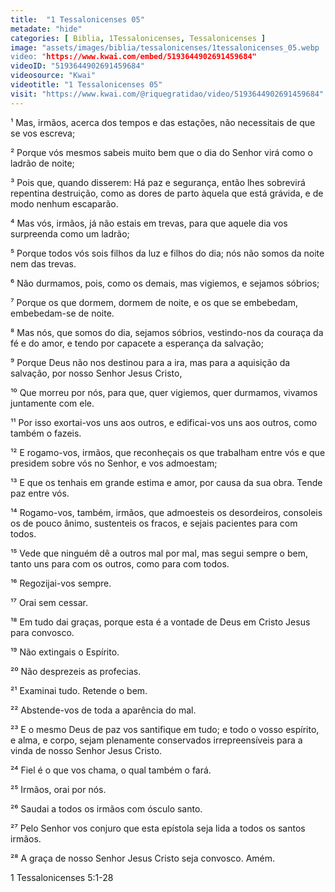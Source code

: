 ```yaml
---
title:  "1 Tessalonicenses 05"
metadate: "hide"
categories: [ Biblia, 1Tessalonicenses, Tessalonicenses ]
image: "assets/images/biblia/tessalonicenses/1tessalonicenses_05.webp
video: "https://www.kwai.com/embed/5193644902691459684"
videoID: "5193644902691459684"
videosource: "Kwai"
videotitle: "1 Tessalonicenses 05"
visit: "https://www.kwai.com/@riquegratidao/video/5193644902691459684"
---
```



¹ Mas, irmãos, acerca dos tempos e das estações, não necessitais de que se vos escreva;

² Porque vós mesmos sabeis muito bem que o dia do Senhor virá como o ladrão de noite;

³ Pois que, quando disserem: Há paz e segurança, então lhes sobrevirá repentina destruição, como as dores de parto àquela que está grávida, e de modo nenhum escaparão.

⁴ Mas vós, irmãos, já não estais em trevas, para que aquele dia vos surpreenda como um ladrão;

⁵ Porque todos vós sois filhos da luz e filhos do dia; nós não somos da noite nem das trevas.

⁶ Não durmamos, pois, como os demais, mas vigiemos, e sejamos sóbrios;

⁷ Porque os que dormem, dormem de noite, e os que se embebedam, embebedam-se de noite.

⁸ Mas nós, que somos do dia, sejamos sóbrios, vestindo-nos da couraça da fé e do amor, e tendo por capacete a esperança da salvação;

⁹ Porque Deus não nos destinou para a ira, mas para a aquisição da salvação, por nosso Senhor Jesus Cristo,

¹⁰ Que morreu por nós, para que, quer vigiemos, quer durmamos, vivamos juntamente com ele.

¹¹ Por isso exortai-vos uns aos outros, e edificai-vos uns aos outros, como também o fazeis.

¹² E rogamo-vos, irmãos, que reconheçais os que trabalham entre vós e que presidem sobre vós no Senhor, e vos admoestam;

¹³ E que os tenhais em grande estima e amor, por causa da sua obra. Tende paz entre vós.

¹⁴ Rogamo-vos, também, irmãos, que admoesteis os desordeiros, consoleis os de pouco ânimo, sustenteis os fracos, e sejais pacientes para com todos.

¹⁵ Vede que ninguém dê a outros mal por mal, mas segui sempre o bem, tanto uns para com os outros, como para com todos.

¹⁶ Regozijai-vos sempre.

¹⁷ Orai sem cessar.

¹⁸ Em tudo dai graças, porque esta é a vontade de Deus em Cristo Jesus para convosco.

¹⁹ Não extingais o Espírito.

²⁰ Não desprezeis as profecias.

²¹ Examinai tudo. Retende o bem.

²² Abstende-vos de toda a aparência do mal.

²³ E o mesmo Deus de paz vos santifique em tudo; e todo o vosso espírito, e alma, e corpo, sejam plenamente conservados irrepreensíveis para a vinda de nosso Senhor Jesus Cristo.

²⁴ Fiel é o que vos chama, o qual também o fará.

²⁵ Irmãos, orai por nós.

²⁶ Saudai a todos os irmãos com ósculo santo.

²⁷ Pelo Senhor vos conjuro que esta epístola seja lida a todos os santos irmãos.

²⁸ A graça de nosso Senhor Jesus Cristo seja convosco. Amém. 



1 Tessalonicenses 5:1-28


